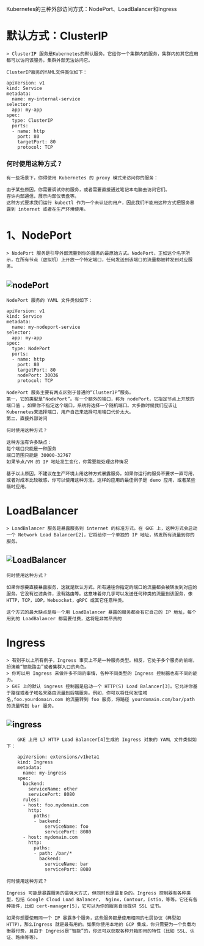 Kubernetes的三种外部访问方式：NodePort、LoadBalancer和Ingress

# 默认方式：ClusterIP
    > ClusterIP 服务是Kubernetes的默认服务。它给你一个集群内的服务，集群内的其它应用都可以访问该服务。集群外部无法访问它。

```
ClusterIP服务的YAML文件类似如下：

apiVersion: v1
kind: Service
metadata:   
  name: my-internal-service
selector:     
  app: my-app
spec:
  type: ClusterIP
  ports:   
  - name: http
    port: 80
    targetPort: 80
    protocol: TCP
```

### 何时使用这种方式？
```
有一些场景下，你得使用 Kubernetes 的 proxy 模式来访问你的服务：

由于某些原因，你需要调试你的服务，或者需要直接通过笔记本电脑去访问它们。
容许内部通信，展示内部仪表盘等。
这种方式要求我们运行 kubectl 作为一个未认证的用户，因此我们不能用这种方式把服务暴露到 internet 或者在生产环境使用。
```

# 1、NodePort
    > NodePort 服务是引导外部流量到你的服务的最原始方式。NodePort，正如这个名字所示，在所有节点（虚拟机）上开放一个特定端口，任何发送到该端口的流量都被转发到对应服务。

## ![nodePort](../Map/nodeport.png)
```
NodePort 服务的 YAML 文件类似如下：

apiVersion: v1
kind: Service
metadata:   
  name: my-nodeport-service
selector:     
  app: my-app
spec:
  type: NodePort
  ports:   
  - name: http
    port: 80
    targetPort: 80
    nodePort: 30036
    protocol: TCP

```

```
NodePort 服务主要有两点区别于普通的“ClusterIP”服务。
第一，它的类型是“NodePort”。有一个额外的端口，称为 nodePort，它指定节点上开放的端口值 。如果你不指定这个端口，系统将选择一个随机端口。大多数时候我们应该让Kubernetes来选择端口，用户自己来选择可用端口代价太大。
第二，直接外部访问

何时使用这种方式？

这种方法有许多缺点：
每个端口只能是一种服务
端口范围只能是 30000-32767
如果节点/VM 的 IP 地址发生变化，你需要能处理这种情况

基于以上原因，不建议在生产环境上用这种方式暴露服务。如果你运行的服务不要求一直可用，或者对成本比较敏感，你可以使用这种方法。这样的应用的最佳例子是 demo 应用，或者某些临时应用。
```

# LoadBalancer
    > LoadBalancer 服务是暴露服务到 internet 的标准方式。在 GKE 上，这种方式会启动一个 Network Load Balancer[2]，它将给你一个单独的 IP 地址，转发所有流量到你的服务。

## ![LoadBalancer](../Map/LoadBalancer.jpg)
```
何时使用这种方式？

如果你想要直接暴露服务，这就是默认方式。所有通往你指定的端口的流量都会被转发到对应的服务。它没有过滤条件，没有路由等。这意味着你几乎可以发送任何种类的流量到该服务，像 HTTP，TCP，UDP，Websocket，gRPC 或其它任意种类。

这个方式的最大缺点是每一个用 LoadBalancer 暴露的服务都会有它自己的 IP 地址，每个用到的 LoadBalancer 都需要付费，这将是非常昂贵的
```

# Ingress
    > 有别于以上所有例子，Ingress 事实上不是一种服务类型。相反，它处于多个服务的前端，扮演着“智能路由”或者集群入口的角色。
    > 你可以用 Ingress 来做许多不同的事情，各种不同类型的 Ingress 控制器也有不同的能力。
    > GKE 上的默认 ingress 控制器是启动一个 HTTP(S) Load Balancer[3]。它允许你基于路径或者子域名来路由流量到后端服务。例如，你可以将任何发往域名,foo.yourdomain.com 的流量转到 foo 服务，将路径 yourdomain.com/bar/path 的流量转到 bar 服务。

## ![ingress](../Map/ingress.jpg)
```
    GKE 上用 L7 HTTP Load Balancer[4]生成的 Ingress 对象的 YAML 文件类似如下：

    apiVersion: extensions/v1beta1
    kind: Ingress
    metadata:
      name: my-ingress
    spec:
      backend:
        serviceName: other
        servicePort: 8080
      rules:
      - host: foo.mydomain.com
        http:
          paths:
          - backend:
              serviceName: foo
              servicePort: 8080
      - host: mydomain.com
        http:
          paths:
          - path: /bar/*
            backend:
              serviceName: bar
              servicePort: 8080
```

```
何时使用这种方式？

Ingress 可能是暴露服务的最强大方式，但同时也是最复杂的。Ingress 控制器有各种类型，包括 Google Cloud Load Balancer， Nginx，Contour，Istio，等等。它还有各种插件，比如 cert-manager[5]，它可以为你的服务自动提供 SSL 证书。

如果你想要使用同一个 IP 暴露多个服务，这些服务都是使用相同的七层协议（典型如 HTTP），那么Ingress 就是最有用的。如果你使用本地的 GCP 集成，你只需要为一个负载均衡器付费，且由于 Ingress是“智能”的，你还可以获取各种开箱即用的特性（比如 SSL、认证、路由等等）。
```
